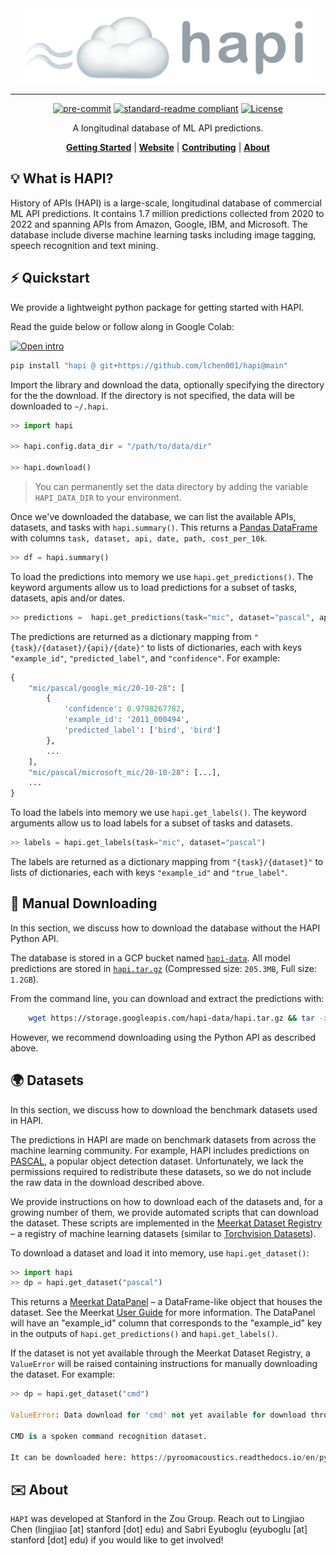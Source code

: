 
<div align="center">
    <img src="docs/assets/banner.png" height=120 alt="banner"/>

-----


[![pre-commit](https://img.shields.io/badge/pre--commit-enabled-brightgreen?logo=pre-commit&logoColor=white)](https://github.com/pre-commit/pre-commit)
[![standard-readme compliant](https://img.shields.io/badge/readme%20style-standard-brightgreen.svg?style=flat-square)](https://github.com/RichardLitt/standard-readme)
[![License](https://img.shields.io/badge/license-Apache%202-blue.svg)](LICENSE)



A longitudinal database of ML API predictions. 

[**Getting Started**](#%EF%B8%8F-quickstart)
| [**Website**](https://hapi-explore.github.io/)
| [**Contributing**](CONTRIBUTING.md)
| [**About**](#%EF%B8%8F-about)
</div>


## 💡 What is HAPI?
History of APIs (HAPI) is a large-scale, longitudinal database of commercial ML API predictions. It contains 1.7 million predictions collected from 2020 to 2022 and spanning APIs from Amazon, Google, IBM, and Microsoft. The database include diverse machine learning tasks including image tagging, speech recognition and text mining.



## ⚡️ Quickstart
We provide a lightweight python package for getting started with HAPI. 

Read the guide below or follow along in Google Colab:

[![Open intro](https://colab.research.google.com/assets/colab-badge.svg)](https://colab.research.google.com/github/lchen001/HAPI/blob/main/examples/01_hapi_intro.ipynb) 

```bash
pip install "hapi @ git+https://github.com/lchen001/hapi@main"
```

Import the library and download the data, optionally specifying the directory for the
the download. If the directory is not specified, the data will be downloaded to `~/.hapi`.


```python
>> import hapi

>> hapi.config.data_dir = "/path/to/data/dir" 

>> hapi.download()
```

> You can permanently set the data directory by adding the variable `HAPI_DATA_DIR` to your environment.

Once we've downloaded the database, we can list the available APIs, datasets, and tasks with `hapi.summary()`. This returns a [Pandas DataFrame](https://pandas.pydata.org/pandas-docs/stable/reference/api/pandas.DataFrame.html) with columns `task, dataset, api, date, path, cost_per_10k`. 
```python
>> df = hapi.summary()
```

To load the predictions into memory we use `hapi.get_predictions()`. The keyword arguments allow us to load predictions for a subset of tasks, datasets, apis and/or dates. 
```python
>> predictions =  hapi.get_predictions(task="mic", dataset="pascal", api=["google_mic", "ibm_mic"])
```

The predictions are returned as a dictionary mapping from `"{task}/{dataset}/{api}/{date}"` to lists of dictionaries, each with keys `"example_id"`, `"predicted_label"`, and `"confidence"`. For example:
```python
{
    "mic/pascal/google_mic/20-10-28": [
        {
            'confidence': 0.9798267782,
            'example_id': '2011_000494',
            'predicted_label': ['bird', 'bird']
        },
        ...
    ],
    "mic/pascal/microsoft_mic/20-10-28": [...],
    ...
}
```

To load the labels into memory we use `hapi.get_labels()`. The keyword arguments allow us to load labels for a subset of tasks and datasets.
```python
>> labels = hapi.get_labels(task="mic", dataset="pascal")
```

The labels are returned as a dictionary mapping from `"{task}/{dataset}"` to lists of dictionaries, each with keys `"example_id"` and `"true_label"`. 


## 💾  Manual Downloading
In this section, we discuss how to download the database without the HAPI Python API. 

The database is stored in a GCP bucket named [`hapi-data`](https://console.cloud.google.com/storage/browser/hapi-data). All model predictions are stored in [`hapi.tar.gz`](https://storage.googleapis.com/hapi-data/hapi.tar.gz) (Compressed size: `205.3MB`, Full size: `1.2GB`). 
    
From the command line, you can download and extract the predictions with: 
```bash
    wget https://storage.googleapis.com/hapi-data/hapi.tar.gz && tar -xzvf hapi.tar.gz 
```
However, we recommend downloading using the Python API as described above. 


## 🌍 Datasets
In this section, we discuss how to download the benchmark datasets used in HAPI.

The predictions in HAPI are made on benchmark datasets from across the machine learning community. For example, HAPI includes predictions on [PASCAL](http://host.robots.ox.ac.uk/pascal/VOC/), a popular object detection dataset. Unfortunately, we lack the permissions required to redistribute these datasets, so we do not include the raw data in the download described above. 

We provide instructions on how to download each of the datasets and, for a growing number of them, we provide automated scripts that can download the dataset. These scripts are implemented in the [Meerkat Dataset Registry](https://meerkat.readthedocs.io/en/dev/datasets/datasets.html) – a registry of machine learning datasets (similar to [Torchvision Datasets](https://pytorch.org/vision/stable/datasets.html)). 

To download a dataset and load it into memory, use `hapi.get_dataset()`:
```python
>> import hapi
>> dp = hapi.get_dataset("pascal")
```
This returns a [Meerkat DataPanel](https://meerkat.readthedocs.io/en/latest/guide/data_structures.html#datapanel) – a DataFrame-like object that houses the dataset. See the Meerkat [User Guide](https://meerkat.readthedocs.io/en/latest/guide/guide.html) for more information. The DataPanel will have an "example_id" column that corresponds to the "example_id" key in the outputs of `hapi.get_predictions()` and `hapi.get_labels()`.

If the dataset is not yet available through the Meerkat Dataset Registry, a `ValueError` will be raised containing instructions for manually downloading the dataset. For example:

```python
>> dp = hapi.get_dataset("cmd")

ValueError: Data download for 'cmd' not yet available for download through the  HAPI Python API. Please download manually following the instructions below: 
 
CMD is a spoken command recognition dataset. 

It can be downloaded here: https://pyroomacoustics.readthedocs.io/en/pypi-release/pyroomacoustics.datasets.google_speech_commands.html.
```

## ✉️ About
`HAPI` was developed at Stanford in the Zou Group. Reach out to Lingjiao Chen (lingjiao [at] stanford [dot] edu) and Sabri Eyuboglu (eyuboglu [at] stanford [dot] edu) if you would like to get involved!

